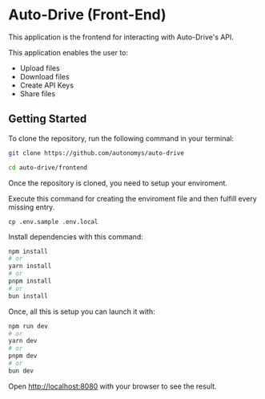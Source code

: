 # Auto-Drive (Front-End)

This application is the frontend for interacting with Auto-Drive's API.

This application enables the user to:

- Upload files
- Download files
- Create API Keys
- Share files

## Getting Started

To clone the repository, run the following command in your terminal:

```bash
git clone https://github.com/autonomys/auto-drive

cd auto-drive/frontend
```

Once the repository is cloned, you need to setup your enviroment.

Execute this command for creating the enviroment file and then fulfill every missing entry.

```
cp .env.sample .env.local
```

Install dependencies with this command:

```bash
npm install
# or
yarn install
# or
pnpm install
# or
bun install
```

Once, all this is setup you can launch it with:

```bash
npm run dev
# or
yarn dev
# or
pnpm dev
# or
bun dev
```

Open [http://localhost:8080](http://localhost:8080) with your browser to see the result.
